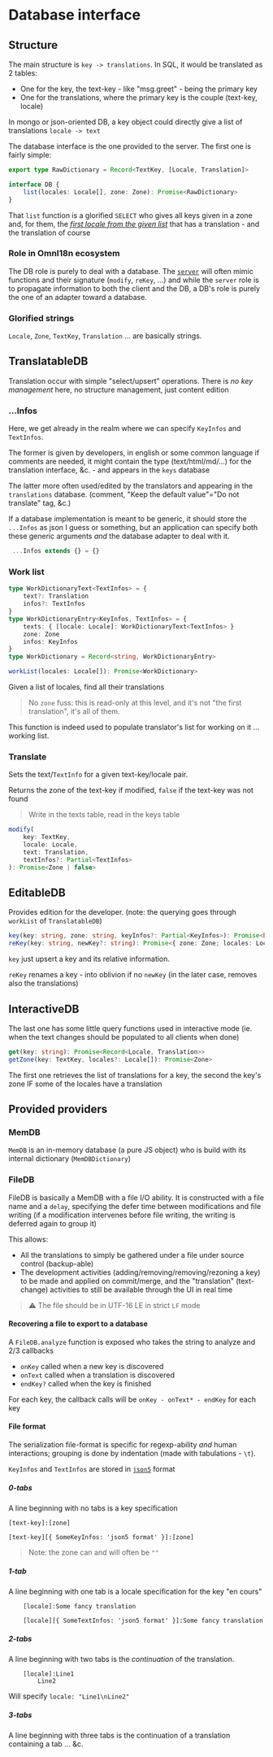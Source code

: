 # Database interface

## Structure

The main structure is `key -> translations`. In SQL, it would be translated as 2 tables:

- One for the key, the text-key - like "msg.greet" - being the primary key
- One for the translations, where the primary key is the couple (text-key, locale)

In mongo or json-oriented DB, a key object could directly give a list of translations `locale -> text`

The database interface is the one provided to the server. The first one is fairly simple:

```ts
export type RawDictionary = Record<TextKey, [Locale, Translation]>

interface DB {
	list(locales: Locale[], zone: Zone): Promise<RawDictionary>
}
```

That `list` function is a glorified `SELECT` who gives all keys given in a zone and, for them, the [_first locale from the given list_](./client.md#locales) that has a translation - and the translation of course

### Role in OmnI18n ecosystem

The DB role is purely to deal with a database. The [`server`](./server.md) will often mimic functions and their signature (`modify`, `reKey`, ...) and while the `server` role is to propagate information to both the client and the DB, a DB's role is purely the one of an adapter toward a database.

### Glorified strings

`Locale`, `Zone`, `TextKey`, `Translation` ... are basically strings.

## TranslatableDB

Translation occur with simple "select/upsert" operations. There is _no key management_ here, no structure management, just content edition

### ...Infos

Here, we get already in the realm where we can specify `KeyInfos` and `TextInfos`.

The former is given by developers, in english or some common language if comments are needed, it might contain the type (text/html/md/...) for the translation interface, &c. - and appears in the `keys` database

The latter more often used/edited by the translators and appearing in the `translations` database. (comment, "Keep the default value"="Do not translate" tag, &c.)

If a database implementation is meant to be generic, it should store the `...Infos` as json I guess or something, but an application can specify both these generic arguments _and_ the database adapter to deal with it.

```ts
 ...Infos extends {} = {}
```

### Work list

```ts
type WorkDictionaryText<TextInfos> = {
	text?: Translation
	infos?: TextInfos
}
type WorkDictionaryEntry<KeyInfos, TextInfos> = {
	texts: { [locale: Locale]: WorkDictionaryText<TextInfos> }
	zone: Zone
	infos: KeyInfos
}
type WorkDictionary = Record<string, WorkDictionaryEntry>

workList(locales: Locale[]): Promise<WorkDictionary>
```

Given a list of locales, find all their translations

> No `zone` fuss: this is read-only at this level, and it's not "the first translation", it's all of them.

This function is indeed used to populate translator's list for working on it ... working list.

### Translate

Sets the text/`TextInfo` for a given text-key/locale pair.

Returns the zone of the text-key if modified, `false` if the text-key was not found

> Write in the texts table, read in the keys table

```ts
modify(
	key: TextKey,
	locale: Locale,
	text: Translation,
	textInfos?: Partial<TextInfos>
): Promise<Zone | false>
```

## EditableDB

Provides edition for the developer. (note: the querying goes through `workList` of `TranslatableDB`)

```ts
key(key: string, zone: string, keyInfos?: Partial<KeyInfos>): Promise<boolean>
reKey(key: string, newKey?: string): Promise<{ zone: Zone; locales: Locale[] }>
```

`key` just upsert a key and its relative information.

`reKey` renames a key - into oblivion if no `newKey` (in the later case, removes also the translations)

## InteractiveDB

The last one has some little query functions used in interactive mode (ie. when the text changes should be populated to all clients when done)

```ts
get(key: string): Promise<Record<Locale, Translation>>
getZone(key: TextKey, locales?: Locale[]): Promise<Zone>
```

The first one retrieves the list of translations for a key, the second the key's zone IF some of the locales have a translation

## Provided providers

### MemDB

`MemDB` is an in-memory database (a pure JS object) who is build with its internal dictionary (`MemDBDictionary`)

### FileDB

FileDB is basically a MemDB with a file I/O ability. It is constructed with a file name and a `delay`, specifying the defer time between modifications and file writing (if a modification intervenes before file writing, the writing is deferred again to group it)

This allows:

- All the translations to simply be gathered under a file under source control (backup-able)
- The development activities (adding/removing/removing/rezoning a key) to be made and applied on commit/merge, and the "translation" (text-change) activities to still be available through the UI in real time

> :warning: The file should be in UTF-16 LE in strict `LF` mode

#### Recovering a file to export to a database

A `FileDB.analyze` function is exposed who takes the string to analyze and 2/3 callbacks

- `onKey` called when a new key is discovered
- `onText` called when a translation is discovered
- `endKey?` called when the key is finished

For each key, the callback calls will be `onKey - onText* - endKey` for each key

#### File format

The serialization file-format is specific for regexp-ability _and_ human interactions; grouping is done by indentation (made with tabulations - `\t`).

`KeyInfos` and `TextInfos` are stored in [`json5`](https://json5.org/) format

##### 0-tabs

A line beginning with no tabs is a key specification

```
[text-key]:[zone]
```

```
[text-key][{ SomeKeyInfos: 'json5 format' }]:[zone]
```

> Note: the zone can and will often be `""`

##### 1-tab

A line beginning with one tab is a locale specification for the key "en cours"

```
	[locale]:Some fancy translation
```

```
	[locale][{ SomeTextInfos: 'json5 format' }]:Some fancy translation
```

##### 2-tabs

A line beginning with two tabs is the _continuation_ of the translation.

```
	[locale]:Line1
		Line2
```

Will specify `locale: "Line1\nLine2"`

##### 3-tabs

A line beginning with three tabs is the continuation of a translation containing a tab ... &c.
